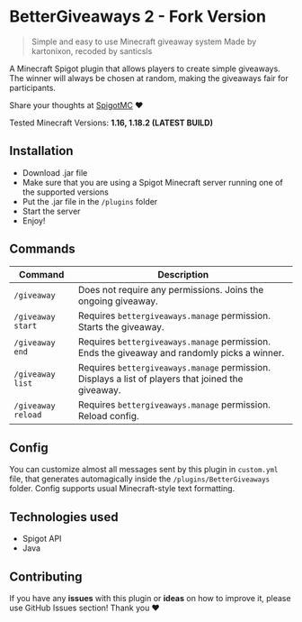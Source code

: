 # BetterGiveaways 2 - Fork Version

> Simple and easy to use Minecraft giveaway system
> Made by kartonixon, recoded by santicsls

A Minecraft Spigot plugin that allows players to create simple giveaways. The winner will always be chosen at random, making the giveaways fair for participants.

Share your thoughts at [SpigotMC](https://www.spigotmc.org/resources/%E2%9C%A8-bettergiveaways-2-%E2%9C%A8-full-custom-discord-webhook-lightweight-%E2%9C%85.110046/) ❤

Tested Minecraft Versions: **1.16, 1.18.2 (LATEST BUILD)**

## Installation

- Download .jar file
- Make sure that you are using a Spigot Minecraft server running one of the supported versions
- Put the .jar file in the `/plugins` folder
- Start the server
- Enjoy!

## Commands

Command | Description
------- | -----------
`/giveaway` | Does not require any permissions. Joins the ongoing giveaway.
`/giveaway start` | Requires `bettergiveaways.manage` permission. Starts the giveaway. 
`/giveaway end` | Requires `bettergiveaways.manage` permission. Ends the giveaway and randomly picks a winner.
`/giveaway list` | Requires `bettergiveaways.manage` permission. Displays a list of players that joined the giveaway.
`/giveaway reload` | Requires `bettergiveaways.manage` permission. Reload config.

## Config 

You can customize almost all messages sent by this plugin in `custom.yml` file, that generates automagically inside the `/plugins/BetterGiveaways` folder. Config supports usual Minecraft-style text formatting.

## Technologies used
- Spigot API
- Java

## Contributing

If you have any **issues** with this plugin or **ideas** on how to improve it, please use GitHub Issues section! Thank you ❤

